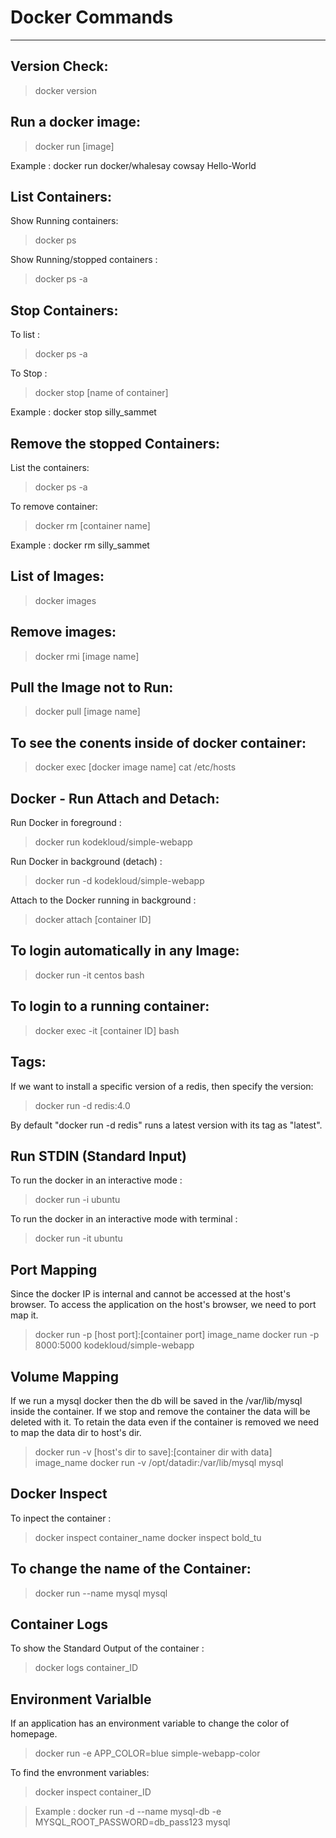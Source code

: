 # Docker Commands

--------------------------
## Version Check:

> docker version

## Run a docker image:

> docker run [image]

Example : docker run docker/whalesay cowsay Hello-World

## List Containers:

Show Running containers: 

> docker ps

Show Running/stopped containers : 

> docker ps -a

## Stop Containers:

To list : 

> docker ps -a

To Stop : 

> docker stop [name of container]

Example : docker stop silly_sammet

## Remove the stopped Containers:

List the containers: 

> docker ps -a

To remove container: 

> docker rm [container name]

Example : docker rm silly_sammet

## List of Images:

> docker images

## Remove images:

> docker rmi [image name]

## Pull the Image not to Run:

> docker pull [image name]

## To see the conents inside of docker container:

> docker exec [docker image name] cat /etc/hosts

## Docker - Run Attach and Detach:

Run Docker in foreground : 

> docker run kodekloud/simple-webapp

Run Docker in background (detach) : 

> docker run -d kodekloud/simple-webapp

Attach to the Docker running in background : 

> docker attach [container ID]

## To login automatically in any Image:

> docker run -it centos bash

## To login to a running container:

> docker exec -it [container ID] bash

## Tags:

If we want to install a specific version of a redis, then specify the version:

> docker run -d redis:4.0

By default "docker run -d redis" runs a latest version with its tag as "latest".

## Run STDIN (Standard Input)

To run the docker in an interactive mode :

> docker run -i ubuntu

To run the docker in an interactive mode with terminal :

> docker run -it ubuntu

## Port Mapping

Since the docker IP is internal and cannot be accessed at the host's browser.
To access the application on the host's browser, we need to port map it.

> docker run -p [host port]:[container port] image_name
> docker run -p 8000:5000 kodekloud/simple-webapp

## Volume Mapping

If we run a mysql docker then the db will be saved in the /var/lib/mysql inside the container.
If we stop and remove the container the data will be deleted with it.
To retain the data even if the container is removed we need to map the data dir to host's dir.

> docker run -v [host's dir to save]:[container dir with data] image_name
> docker run -v /opt/datadir:/var/lib/mysql mysql

## Docker Inspect

To inpect the container :

> docker inspect container_name
> docker inspect bold_tu

## To change the name of the Container:

> docker run --name mysql mysql

## Container Logs

To show the Standard Output of the container :

> docker logs container_ID

## Environment Varialble

If an application has an environment variable to change the color of homepage.

> docker run -e APP_COLOR=blue simple-webapp-color

To find the envronment variables:
> docker inspect container_ID

> Example : docker run -d --name mysql-db -e MYSQL_ROOT_PASSWORD=db_pass123 mysql

